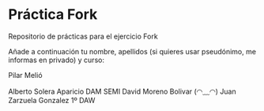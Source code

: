 ﻿# Práctica Fork
Repositorio de prácticas para el ejercicio Fork

Añade a continuación tu nombre,  apellidos (si quieres usar pseudónimo, me informas en privado)  y curso:

Pilar Melió

Alberto Solera Aparicio DAM SEMI
David Moreno Bolivar (◠﹏◠)
Juan Zarzuela Gonzalez  1º DAW

